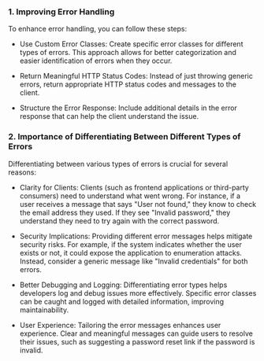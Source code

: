 ### 1. Improving Error Handling
To enhance error handling, you can follow these steps:

+ Use Custom Error Classes: Create specific error classes for different types of errors. This approach allows for better categorization and easier identification of errors when they occur.

+ Return Meaningful HTTP Status Codes: Instead of just throwing generic errors, return appropriate HTTP status codes and messages to the client.

+ Structure the Error Response: Include additional details in the error response that can help the client understand the issue.

###  2. Importance of Differentiating Between Different Types of Errors
Differentiating between various types of errors is crucial for several reasons:

+ Clarity for Clients: Clients (such as frontend applications or third-party consumers) need to understand what went wrong. For instance, if a user receives a message that says "User not found," they know to check the email address they used. If they see "Invalid password," they understand they need to try again with the correct password.

+ Security Implications: Providing different error messages helps mitigate security risks. For example, if the system indicates whether the user exists or not, it could expose the application to enumeration attacks. Instead, consider a generic message like "Invalid credentials" for both errors.

* Better Debugging and Logging: Differentiating error types helps developers log and debug issues more effectively. Specific error classes can be caught and logged with detailed information, improving maintainability.

* User Experience: Tailoring the error messages enhances user experience. Clear and meaningful messages can guide users to resolve their issues, such as suggesting a password reset link if the password is invalid.
